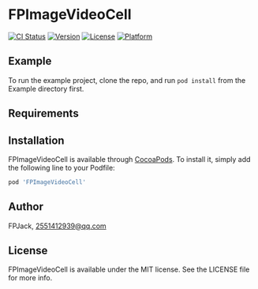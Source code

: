 # FPImageVideoCell

[![CI Status](https://img.shields.io/travis/FPJack/FPImageVideoCell.svg?style=flat)](https://travis-ci.org/FPJack/FPImageVideoCell)
[![Version](https://img.shields.io/cocoapods/v/FPImageVideoCell.svg?style=flat)](https://cocoapods.org/pods/FPImageVideoCell)
[![License](https://img.shields.io/cocoapods/l/FPImageVideoCell.svg?style=flat)](https://cocoapods.org/pods/FPImageVideoCell)
[![Platform](https://img.shields.io/cocoapods/p/FPImageVideoCell.svg?style=flat)](https://cocoapods.org/pods/FPImageVideoCell)

## Example

To run the example project, clone the repo, and run `pod install` from the Example directory first.

## Requirements

## Installation

FPImageVideoCell is available through [CocoaPods](https://cocoapods.org). To install
it, simply add the following line to your Podfile:

```ruby
pod 'FPImageVideoCell'
```

## Author

FPJack, 2551412939@qq.com

## License

FPImageVideoCell is available under the MIT license. See the LICENSE file for more info.
